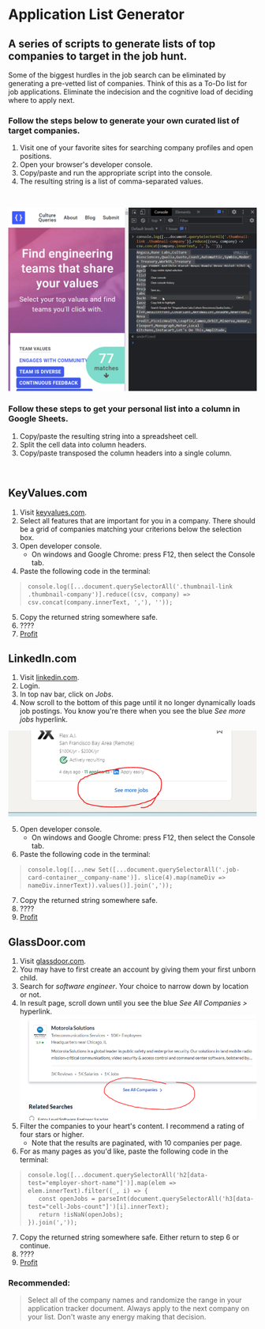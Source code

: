 # Application List Generator

## A series of scripts to generate lists of top companies to target in the job hunt.

Some of the biggest hurdles in the job search can be eliminated by generating a pre-vetted list of companies. Think of this as a To-Do list for job applications. Eliminate the indecision and the cognitive load of deciding where to apply next.
<br>

### Follow the steps below to generate your own curated list of target companies.

1. Visit one of your favorite sites for searching company profiles and open positions.
2. Open your browser's developer console.
3. Copy/paste and run the appropriate script into the console.
4. The resulting string is a list of comma-separated values.
<br>

![how to do it](/images/how-to-two.png)
<br>

### Follow these steps to get your personal list into a column in Google Sheets.

1. Copy/paste the resulting string into a spreadsheet cell.
2. Split the cell data into column headers.
3. Copy/paste transposed the column headers into a single column.
<br>

## KeyValues.com

1. Visit [keyvalues.com](https://www.keyvalues.com/).
2. Select all features that are important for you in a company. There should be a grid of companies matching your criterions below the selection box.
3. Open developer console.
   * On windows and Google Chrome: press F12, then select the Console tab.
4. Paste the following code in the terminal:
> ```
> console.log([...document.querySelectorAll('.thumbnail-link .thumbnail-company')].reduce((csv, company) => csv.concat(company.innerText, ','), ''));
> ```
5. Copy the returned string somewhere safe.
6. ????
7. [Profit](https://www.youtube.com/watch?v=a5ih_TQWqCA)

## LinkedIn.com
1. Visit [linkedin.com](https://www.linkedin.com/).
2. Login.
3. In top nav bar, click on *Jobs*.
4. Now scroll to the bottom of this page until it no longer dynamically loads job postings. You know you're there when you see the blue *See more jobs* hyperlink.

![See more jobs button](/images/linkedin_see_more_jobs.PNG)

5. Open developer console.
   * On windows and Google Chrome: press F12, then select the Console tab.
6. Paste the following code in the terminal:
> ```
> console.log([...new Set([...document.querySelectorAll('.job-card-container__company-name')]. slice(4).map(nameDiv => nameDiv.innerText)).values()].join(','));
> ```
7. Copy the returned string somewhere safe.
8. ????
9. [Profit](https://www.youtube.com/watch?v=a5ih_TQWqCA)

## GlassDoor.com
1. Visit [glassdoor.com](https://www.glassdoor.com/).
2. You may have to first create an account by giving them your first unborn child.
3. Search for *software engineer*. Your choice to narrow down by location or not.
4. In result page, scroll down until you see the blue *See All Companies >* hyperlink.
![See all companies hyperlink](/images/glassdoor_see_all_companies.PNG)
5. Filter the companies to your heart's content. I recommend a rating of four stars or higher.
   * Note that the results are paginated, with 10 companies per page.
6. For as many pages as you'd like, paste the following code in the terminal:
> ```
> console.log([...document.querySelectorAll('h2[data-test="employer-short-name"]')].map(elem => elem.innerText).filter((_, i) => {
>    const openJobs = parseInt(document.querySelectorAll('h3[data-test="cell-Jobs-count"]')[i].innerText);
>    return !isNaN(openJobs);
> }).join(','));
> ```
7. Copy the returned string somewhere safe. Either return to step 6 or continue.
8. ????
9. [Profit](https://www.youtube.com/watch?v=a5ih_TQWqCA)

### Recommended:
> Select all of the company names and randomize the range in your application tracker document.
> Always apply to the next company on your list. Don't waste any energy making that decision.
